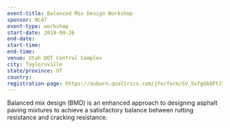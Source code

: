 ```yaml
---
event-title: Balanced Mix Design Workshop
sponsor: NCAT
event-type: workshop
start-date: 2019-09-26
end-date:
start-time:
end-time:
venue: Utah DOT Central Complex
city: Taylorsville
state/province: UT
country:
registration-page: https://auburn.qualtrics.com/jfe/form/SV_5vfgG68FtJ34VQp
---
```

Balanced mix design (BMD) is an enhanced approach to designing asphalt paving mixtures to achieve a satisfactory balance between rutting resistance and cracking resistance.
